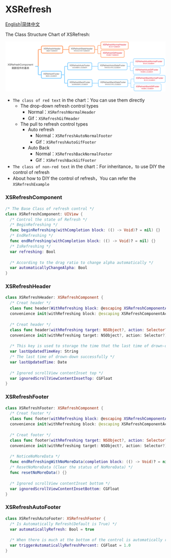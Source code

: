 # XSRefresh

[English](README.md)|[简体中文](README.zh_CN.md)

The Class Structure Chart of XSRefresh:

![Mindmap](../Images/Mindmap.png)

- `The class of red text` in the chart：You can use them directly
    - The drop-down refresh control types
        - Normal：`XSRefreshNormalHeader`
        - Gif：`XSRefreshGifHeader`
    - The pull to refresh control types
        - Auto refresh
            - Normal：`XSRefreshAutoNormalFooter`
            - Gif：`XSRefreshAutoGifFooter`
        - Auto Back
            - Normal：`XSRefreshBackNormalFooter`
            - Gif：`XSRefreshBackGifFooter`
- `The class of non-red text` in the chart：For inheritance，to use DIY the control of refresh
- About how to DIY the control of refresh，You can refer the `XSRefreshExample`

### XSRefreshComponent

```swift
/* The Base Class of refresh control */
class XSRefreshComponent: UIView {
  /* Control the state of Refresh */
  /* BeginRefreshing */
  func beginRefreshing(withCompletion block: (() -> Void)? = nil) {}
  /* EndRefreshing */
  func endRefreshing(withCompletion block: (() -> Void)? = nil) {}
  /* IsRefreshing */
  var refreshing: Bool
  
  /* According to the drag ratio to change alpha automatically */
  var automaticallyChangeAlpha: Bool
} 
```

### XSRefreshHeader

```swift
class XSRefreshHeader: XSRefreshComponent {
  /* Creat header */
  class func header(WithRefreshing block: @escaping XSRefreshComponentAction) -> XSRefreshHeader {}
  convenience init(withRefreshing block: @escaping XSRefreshComponentAction) {}
  
  /* Creat header */
  class func header(withRefreshing target: NSObject?, action: Selector?) -> XSRefreshHeader {}
  convenience init(withRefreshing target: NSObject?, action: Selector?) {}
  
  /* This key is used to storage the time that the last time of drown-down successfully */
  var lastUpdatedTimeKey: String
  /* The last time of drown-down successfully */
  var lastUpdatedTime: Date
  
  /* Ignored scrollView contentInset top */
  var ignoredScrollViewContentInsetTop: CGFloat
}
```

### XSRefreshFooter

```swift
class XSRefreshFooter: XSRefreshComponent {
  /* Creat footer */
  class func footer(withRefreshing block: @escaping XSRefreshComponentAction) -> XSRefreshFooter {}
  convenience init(withRefreshing block: @escaping XSRefreshComponentAction) {}
  
  /* Creat footer */
  class func footer(withRefreshing target: NSObject?, action: Selector?) -> XSRefreshFooter {}
  convenience init(withRefreshing target: NSObject?, action: Selector?) {}
  
  /* NoticeNoMoreData */
  func endRefreshingWithNoMoreData(completion block: (() -> Void)? = nil) {}
  /* ResetNoMoreData (Clear the status of NoMoreData) */
  func resetNoMoreData() {}
  
  /* Ignored scrollView contentInset bottom */
  var ignoredScrollViewContentInsetBottom: CGFloat
}
```

### XSRefreshAutoFooter

```swift
class XSRefreshAutoFooter: XSRefreshFooter {
  /* Is Automatically Refresh(Default is True) */
  var automaticallyRefresh: Bool = true
  
  /* When there is much at the bottom of the control is automatically refresh(Default is 1.0，Is at the bottom of the control appears in full, will refresh automatically) */
  var triggerAutomaticallyRefreshPercent: CGFloat = 1.0
}
```